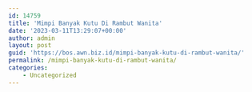```yaml
---
id: 14759
title: 'Mimpi Banyak Kutu Di Rambut Wanita'
date: '2023-03-11T13:29:07+00:00'
author: admin
layout: post
guid: 'https://bos.awn.biz.id/mimpi-banyak-kutu-di-rambut-wanita/'
permalink: /mimpi-banyak-kutu-di-rambut-wanita/
categories:
    - Uncategorized
---
```


